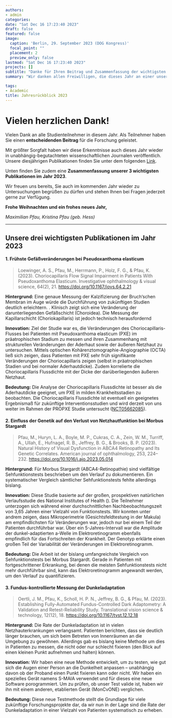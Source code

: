 ```yaml
---
authors:
- admin
categories:
date: "Sat Dec 16 17:23:40 2023"
draft: false
featured: false
image:
  caption: 'Berlin, 29. September 2023 (DOG Kongress)'
  focal_point: ""
  placement: 2
  preview_only: false
lastmod: "Sat Dec 16 17:23:40 2023"
projects: []
subtitle: "Danke für Ihren Beitrag und Zusammenfassung der wichtigsten Ergebnisse" 
summary: "Wir danken allen Freiwilligen, die dieses Jahr an einer unserer Studien teilgenommen haben. Hier finden Sie eine Zusammenfassung unserer wichtigsten Ergebnisse."

tags:
- Academic
title: Jahresrückblick 2023
---
```



 
# Vielen herzlichen Dank!

Vielen Dank an alle Studienteilnehmer in diesem Jahr. Als Teilnehmer haben Sie einen **entscheidenden Beitrag** für die Forschung geleistet.

Mit größter Sorgfalt haben wir diese Erkenntnisse auch dieses Jahr wieder in unabhängig-begutachteten wissenschaftlichen Journalen veröffentlich. Unsere diesjährigen Publikationen finden Sie unter dem folgenden [Link](https://pubmed.ncbi.nlm.nih.gov/?term=%28%28%28Maximilian+Pfau%5BAuthor%5D%29+OR+%28Kristina+Pfau%5BAuthor%5D%29+OR+%28Kristina+Hess%5BAuthor%5D%29%29%29+AND+%28%28%222023%2F01%2F01%22%5BDate+-+Publication%5D+%3A+%222023%2F12%2F31%22%5BDate+-+Publication%5D%29%29&sort=date).

Unten finden Sie zudem eine **Zusammenfassung unserer 3 wichtigsten Publikationen im Jahr 2023**.

Wir freuen uns bereits, Sie auch im kommenden Jahr wieder zu Untersuchungen begrüßen zu dürfen und stehen Ihnen bei Fragen jederzeit gerne zur Verfügung.

**Frohe Weihnachten und ein frohes neues Jahr,**

*Maximilian Pfau, Kristina Pfau (geb. Hess)*


---
 
 
## Unsere drei wichtigsten Publikationen im Jahr 2023
 
#### 1. Frühste Gefäßveränderungen bei Pseudoxanthoma elasticum
> Loewinger, A. S., Pfau, M., Herrmann, P., Holz, F. G., & Pfau, K. (2023). Choriocapillaris Flow Signal Impairment in Patients With Pseudoxanthoma Elasticum. Investigative ophthalmology & visual science, 64(2), 21. https://doi.org/10.1167/iovs.64.2.21

**Hintergrund:** Eine genaue Messung der Kalzifizierung der Bruch‘schen Membran im Auge würde die Durchführung von zukünftigen Studien deutlich erleichtern. . Klinisch zeigt sich eine Veränderung der darunterliegenden Gefäßschicht (Choroidea). Die Messung der Kapillarschicht (Choriokapillaris) ist jedoch technisch herausfordernd

**Innovation:** Ziel der Studie war es, die Veränderungen des Choriocapillaris-Flusses bei Patienten mit Pseudoxanthoma elasticum (PXE) im präatrophischen Stadium zu messen und ihren Zusammenhang mit strukturellen Veränderungen der Aderhaut sowie der äußeren Netzhaut zu untersuchen. Mittels optischen Kohärenztomographie-Angiographie (OCTA) ließ sich zeigen, dass Patienten mit PXE sehr früh signifikante Veränderungen der Choriocapillaris zeigen (selbst in präatrophischen Stadien und bei normaler Aderhautdicke). Zudem korrelierte die Choriocapillaris Flussdichte mit der Dicke der darüberliegenden äußeren Netzhaut.

**Bedeutung:** Die Analyse der Choriocapillaris Flussdichte ist besser als die Aderhautdicke geeignet, um PXE in milden Krankheitsstadien zu beobachten. Die Choriocapillaris Flussdichte ist eventuell ein geeignetes Ergebnismaß für zukünftige Interventionsstudien und wird derzeit von uns weiter im Rahmen der PROPXE Studie untersucht ([NCT05662085](https://clinicaltrials.gov/study/NCT05662085)).

#### 2. Einfluss der Genetik auf den Verlust von Netzhautfunktion bei Morbus Stargardt
> Pfau, M., Huryn, L. A., Boyle, M. P., Cukras, C. A., Zein, W. M., Turriff, A., Ullah, E., Hufnagel, R. B., Jeffrey, B. G., & Brooks, B. P. (2023). Natural History of Visual Dysfunction in ABCA4 Retinopathy and Its Genetic Correlates. American journal of ophthalmology, 253, 224–232. https://doi.org/10.1016/j.ajo.2023.05.014

**Hintergrund:** Für Morbus Stargardt (ABCA4-Retinopathie) sind vielfältige Sehfunktionstests beschrieben um den Verlauf zu dokumentieren. Ein systematischer Vergleich sämtlicher Sehfunktionstests fehlte allerdings bislang.

**Innovation:** Diese Studie basierte auf der großen, prospektiven natürlichen Verlaufsstudie des National Institutes of Health (). Die Teilnehmer unterzogen sich während einer durchschnittlichen Nachbeobachtungszeit von 3,65 Jahren einer Vielzahl von Funktionstests. Wir konnten unter andrem zeigen, dass Mikroperimetrie (Gesichtsfeldtestung in der Makula) am empfindlichsten für Veränderungen war, jedoch nur bei einem Teil der Patienten durchführbar war. Über ein 5-Jahres-Intervall war die Amplitude der dunkel-adaptierten a-Welle im Elektroretinogramm ebenfalls empfindlich für das Fortschreiten der Krankheit. Der Genotyp erklärte einen großen Teil der Variabilität der Veränderungen im Elektroretinogramm.

**Bedeutung:** Die Arbeit ist der bislang umfangreichste Vergleich von Sehfunktionstests bei Morbus Stargardt. Gerade in Patienten mit fortgeschrittener Erkrankung, bei denen die meisten Sehfunktionstests nicht mehr durchführbar sind, kann das Elektroretinogramm angewandt werden, um den Verlauf zu quantifizieren.

#### 3. Fundus-kontrollierte Messung der Dunkeladaptation
> Oertli, J. M., Pfau, K., Scholl, H. P. N., Jeffrey, B. G., & Pfau, M. (2023). Establishing Fully-Automated Fundus-Controlled Dark Adaptometry: A Validation and Retest-Reliability Study. Translational vision science & technology, 12(12), 18. https://doi.org/10.1167/tvst.12.12.18

**Hintergrund:** Die Rate der Dunkeladaptation ist in vielen Netzhauterkrankungen verlangsamt. Patienten berichten, dass sie deutlich länger brauchen, um sich beim Betreten von Innenräumen an die Umgebung zu gewöhnen. Allerdings gab es bislang keine Methode um dies in Patienten zu messen, die nicht oder nur schlecht fixieren (den Blick auf einen kleinen Punkt aufnehmen und halten) können.

**Innovation:** Wir haben eine neue Methode entwickelt, um zu testen, wie gut sich die Augen einer Person an die Dunkelheit anpassen – unabhängig davon ob der Proband einen Punkt fixieren kann oder nicht. Wir haben ein spezielles Gerät namens S-MAIA verwendet und für dieses eine neue Software porogrammiert. Um zu prüfen, ob unser Test valide ist, haben wir ihn mit einem anderen, etablierten Gerät (MonCvONE) verglichen.

**Bedeutung:** Diese neue Testmethode stellt die Grundlage für viele zukünftige Forschungsprojekte dar, da wir nun in der Lage sind die Rate der Dunkeladaptation in einer Vielzahl von Patienten systematisch zu erheben.